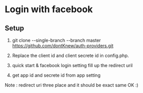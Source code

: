 # Login with facebook

## Setup 
1. git clone --single-branch --branch master https://github.com/dontKnew/auth-providers.git

2. Replace the client id and client secrete id in config.php. 

3. quick start & facebook login setting fill up the redirect uril

4. get app id and secrete id from app setting 

Note : redirect uri three place and it should be exact same OK :)